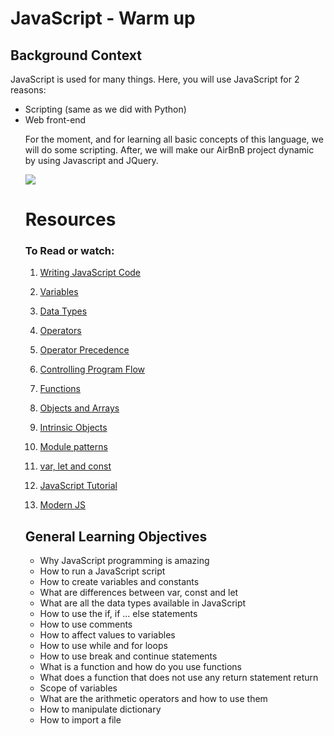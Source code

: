 <h1>JavaScript - Warm up</h1>
<h2>Background Context</h2>
<p>JavaScript is used for many things. Here, you will use JavaScript for 2 reasons:<p>
<ul>
  <li>Scripting (same as we did with Python)</li>
  <li>Web front-end</li>
<p>For the moment, and for learning all basic concepts of this language, we will do some scripting. After, we will make our AirBnB project dynamic by using Javascript and JQuery.</p>
  <img src="https://github.com/iranziprince01/alu-higher_level_programming/assets/116654088/237184cb-f405-4047-a975-6e099e0b5920">
  <h1>Resources</h1>
  
  <h3>To Read or watch:</h3>
  
  1. [Writing JavaScript Code](https://developer.mozilla.org/en-US/docs/Learn/Getting_started_with_the_web/JavaScript_basics)
  
  2. [Variables](https://developer.mozilla.org/en-US/docs/Learn/JavaScript/First_steps/Variables)
  
  3. [Data Types](https://developer.mozilla.org/en-US/docs/Web/JavaScript/Data_structures)
  
  4. [Operators](https://developer.mozilla.org/en-US/docs/Learn/Getting_started_with_the_web/JavaScript_basics)
  
  5. [Operator Precedence](https://developer.mozilla.org/en-US/docs/Web/JavaScript/Reference/Operators/Operator_Precedence)
  
  6. [Controlling Program Flow](https://developer.mozilla.org/en-US/docs/Web/JavaScript/Guide/Control_flow_and_error_handling)
  
  7. [Functions](https://developer.mozilla.org/en-US/docs/Learn/JavaScript/Building_blocks/Functions)
  
  8. [Objects and Arrays](https://developer.mozilla.org/en-US/docs/Learn/JavaScript/Objects)
  
  9. [Intrinsic Objects](https://developer.mozilla.org/en-US/docs/Learn/JavaScript/Objects)
  
  10. [Module patterns](https://darrenderidder.github.io/talks/ModulePatterns/#/)
  
  11. [var, let and const](https://www.youtube.com/watch?v=sjyJBL5fkp8)
  12. [JavaScript Tutorial](https://www.youtube.com/watch?v=vZBCTc9zHtI)
  
  13. [Modern JS](https://github.com/mbeaudru/modern-js-cheatsheet)
            
 <h2>General Learning Objectives</h2>
<ul>
            <li>Why JavaScript programming is amazing</li>
            <li>How to run a JavaScript script</li>
            <li>How to create variables and constants</li>
            <li>What are differences between var, const and let</li>
            <li>What are all the data types available in JavaScript</li>
            <li>How to use the if, if ... else statements</li>
            <li>How to use comments</li>
            <li>How to affect values to variables</li>
            <li>How to use while and for loops</li>
            <li>How to use break and continue statements</li>
            <li>What is a function and how do you use functions</li>
            <li>What does a function that does not use any return statement return</li>
            <li>Scope of variables</li>
            <li>What are the arithmetic operators and how to use them</li>
            <li>How to manipulate dictionary</li>
            <li>How to import a file</li>
  </ul>

